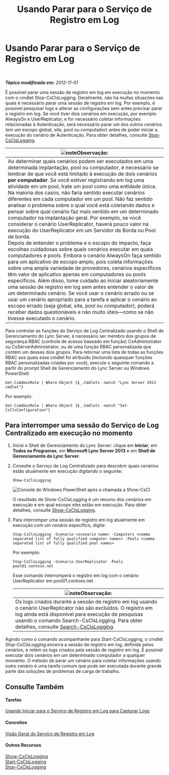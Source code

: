 ﻿---
title: Usando Parar para o Serviço de Registro em Log
TOCTitle: Usando Parar para o Serviço de Registro em Log
ms:assetid: 09ac093e-8f30-4874-84b4-12548ac8c898
ms:mtpsurl: https://technet.microsoft.com/pt-br/library/JJ687964(v=OCS.15)
ms:contentKeyID: 49886093
ms.date: 05/19/2016
mtps_version: v=OCS.15
ms.translationtype: HT
---

# Usando Parar para o Serviço de Registro em Log

 

_**Tópico modificado em:** 2012-11-01_

É possível parar uma sessão de registro em log em execução no momento com o cmdlet Stop-CsClsLogging. Geralmente, não há muitas situações nas quais é necessário parar uma sessão de registro em log. Por exemplo, é possível pesquisar logs e alterar as configurações sem antes precisar parar o registro em log. Se você tiver dois cenários em execução, por exemplo AlwaysOn e UserReplicator, e for necessário coletar informações relacionadas à Autenticação, será necessário parar um dos outros cenários (em um escopo global, site, pool ou computador) antes de poder iniciar a execução do cenário de Autenticação. Para obter detalhes, consulte [Stop-CsClsLogging](https://docs.microsoft.com/en-us/powershell/module/skype/Stop-CsClsLogging).

<table>
<thead>
<tr class="header">
<th><img src="images/Gg425756.note(OCS.15).gif" title="note" alt="note" />Observação:</th>
</tr>
</thead>
<tbody>
<tr class="odd">
<td>Ao determinar quais cenários podem ser executados em uma determinada implantação, pool ou computador, é necessário se lembrar de que você está limitado à execução de dois cenários <strong>por computador</strong>. Se você estiver registrando em log uma atividade em um pool, trate um pool como uma entidade única. Na maioria dos casos, não faria sentido executar cenários diferentes em cada computador em um pool. Não faz sentido analisar o problema sobre o qual você está coletando dados e pensar sobre qual cenário faz mais sentido em um determinado computador na implantação geral. Por exemplo, se você considerar o cenário UserReplicator, haverá pouco valor na execução do UserReplicator em um Servidor de Borda ou Pool de borda.<br />
Depois de entender o problema e o escopo do impacto, faça escolhas cuidadosas sobre quais cenários executar em quais computadores e pools. Embora o cenário AlwaysOn faça sentido para um aplicativo de escopo amplo, pois coleta informações sobre uma ampla variedade de provedores, cenários específicos têm valor de aplicativo apenas em computadores ou pools específicos. Além disso, tome cuidado ao iniciar aleatoriamente uma sessão de registro em log sem antes entender o valor de um determinado cenário. Se você usar o cenário errado ou se usar um cenário apropriado para a tarefa e aplicar o cenário ao escopo errado (seja global, site, pool ou computador), poderá receber dados questionáveis e não muito úteis—como se não tivesse executado o cenário.</td>
</tr>
</tbody>
</table>


Para controlar as funções do Serviço de Log Centralizado usando o Shell de Gerenciamento do Lync Server, é necessário ser membro dos grupos de segurança RBAC (controle de acesso baseado em função) CsAdministrator ou CsServerAdministrator, ou de uma função RBAC personalizada que contém um desses dois grupos. Para retornar uma lista de todas as funções RBAC aos quais esse cmdlet foi atribuído (incluindo quaisquer funções RBAC personalizadas criadas por você), execute o seguinte comando a partir do prompt Shell de Gerenciamento do Lync Server ou Windows PowerShell:

    Get-CsAdminRole | Where-Object {$_.Cmdlets -match "Lync Server 2013 cmdlet"}

Por exemplo:

    Get-CsAdminRole | Where-Object {$_.Cmdlets -match "Set-CsClsConfiguration"}

## Para interromper uma sessão do Serviço de Log Centralizado em execução no momento

1.  Inicie o Shell de Gerenciamento do Lync Server: clique em **Iniciar**, em **Todos os Programas**, em **Microsoft Lync Server 2013** e em **Shell de Gerenciamento do Lync Server**.

2.  Consulte o Serviço de Log Centralizado para descobrir quais cenários estão atualmente em execução digitando o seguinte:
    
        Show-CsClsLogging
    
    ![Console do Windows PowerShell após a chamada a Show-CsCl](images/JJ687964.eb190c32-529c-4277-a731-52c47d22d8fa(OCS.15).jpg "Console do Windows PowerShell após a chamada a Show-CsCl")
    
    O resultado de Show-CsClsLogging é um resumo dos cenários em execução e em qual escopo eles estão em execução. Para obter detalhes, consulte [Show-CsClsLogging](https://docs.microsoft.com/en-us/powershell/module/skype/Show-CsClsLogging).

3.  Para interromper uma sessão de registro em log atualmente em execução com um cenário específico, digite:
    
        Stop-CsClsLogging -Scenario <scenario name> -Computers <comma separated list of fully qualified computer names> -Pools <comma separated list of fully qualified pool names>
    
    Por exemplo:
    
        Stop-CsClsLogging -Scenario UserReplicator -Pools pool01.contoso.net
    
    Esse comando interromperá o registro em log com o cenário UserReplicatior em pool01.contoso.net.
    
    <table>
    <thead>
    <tr class="header">
    <th><img src="images/Gg425756.note(OCS.15).gif" title="note" alt="note" />Observação:</th>
    </tr>
    </thead>
    <tbody>
    <tr class="odd">
    <td>Os logs criados durante a sessão de registro em log usando o cenário UserReplicator não são excluídos. O registro em log ainda está disponível para execução de pesquisas usando o comando Search-CsClsLogging. Para obter detalhes, consulte <a href="https://docs.microsoft.com/en-us/powershell/module/skype/Search-CsClsLogging">Search-CsClsLogging</a>.</td>
    </tr>
    </tbody>
    </table>


Agindo como o comando acompanhante para Start-CsClsLogging, o cmdlet Stop-CsClsLogging encerra a sessão de registro em log, definida pelos cenários, e retém os logs criados pela sessão de registro em log. É possível executar dois cenários em um determinado computador a qualquer momento. O método de parar um cenário para coletar informações usando outro cenário é uma tarefa comum que pode ser executada durante grande parte das soluções de problemas de carga de trabalho.

## Consulte Também

#### Tarefas

[Usando Iniciar para o Serviço de Registro em Log para Capturar Logs](lync-server-2013-using-start-for-the-centralized-logging-service-to-capture-logs.md)  

#### Conceitos

[Visão Geral do Serviço de Registro em Log](lync-server-2013-overview-of-the-centralized-logging-service.md)  

#### Outros Recursos

[Show-CsClsLogging](https://docs.microsoft.com/en-us/powershell/module/skype/Show-CsClsLogging)  
[Start-CsClsLogging](https://docs.microsoft.com/en-us/powershell/module/skype/Start-CsClsLogging)  
[Stop-CsClsLogging](https://docs.microsoft.com/en-us/powershell/module/skype/Stop-CsClsLogging)

